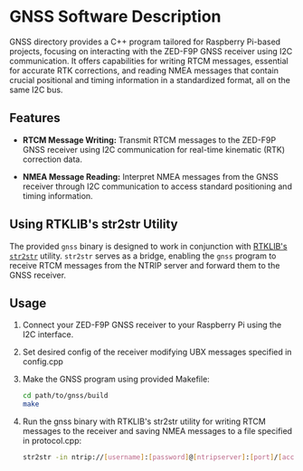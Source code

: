 # GNSS Software Description
GNSS directory provides a C++ program tailored for Raspberry Pi-based projects, focusing on interacting with the ZED-F9P GNSS receiver using I2C communication. It offers capabilities for writing RTCM messages, essential for accurate RTK corrections, and reading NMEA messages that contain crucial positional and timing information in a standardized format, all on the same I2C bus.
## Features

- **RTCM Message Writing:** Transmit RTCM messages to the ZED-F9P GNSS receiver using I2C communication for real-time kinematic (RTK) correction data.

- **NMEA Message Reading:** Interpret NMEA messages from the GNSS receiver through I2C communication to access standard positioning and timing information.

## Using RTKLIB's str2str Utility
The provided `gnss` binary is designed to work in conjunction with [RTKLIB's `str2str`](https://github.com/tomojitakasu/RTKLIB) utility. `str2str` serves as a bridge, enabling the `gnss` program to receive RTCM messages from the NTRIP server and forward them to the GNSS receiver.

## Usage

1. Connect your ZED-F9P GNSS receiver to your Raspberry Pi using the I2C interface.

2. Set desired config of the receiver modifying UBX messages specified in config.cpp

2. Make the GNSS program using provided Makefile:

   ```bash
   cd path/to/gnss/build
   make
   ```

3. Run the gnss binary with RTKLIB's str2str utility for writing RTCM messages to the receiver and saving NMEA messages to a file specified in protocol.cpp:

    ```bash
    str2str -in ntrip://[username]:[password]@[ntripserver]:[port]/[access_point] | path/to/gnss/build/gnss 
    ```
